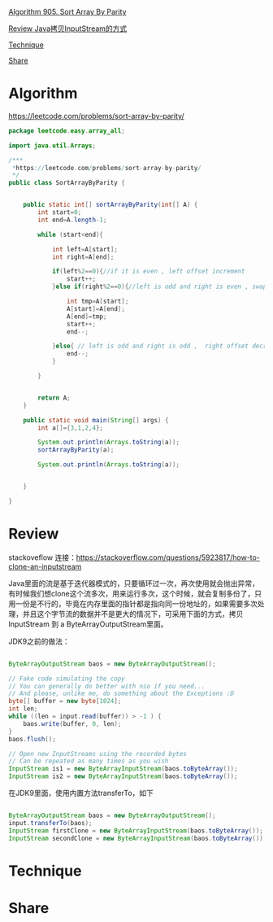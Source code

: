 
 [Algorithm 905. Sort Array By Parity](#algorithm)

 [Review Java拷贝InputStream的方式](#review)

 [Technique](#technique)

 [Share](#share)


# Algorithm
https://leetcode.com/problems/sort-array-by-parity/
```java
package leetcode.easy.array_all;

import java.util.Arrays;

/***
 *https://leetcode.com/problems/sort-array-by-parity/
 */
public class SortArrayByParity {


    public static int[] sortArrayByParity(int[] A) {
        int start=0;
        int end=A.length-1;

        while (start<end){

            int left=A[start];
            int right=A[end];

            if(left%2==0){//if it is even , left offset increment
                start++;
            }else if(right%2==0){//left is odd and right is even , swap left and right and change offset

                int tmp=A[start];
                A[start]=A[end];
                A[end]=tmp;
                start++;
                end--;

            }else{ // left is odd and right is odd ,  right offset decrement
                end--;
            }

        }


        return A;
    }

    public static void main(String[] args) {
        int a[]={3,1,2,4};

        System.out.println(Arrays.toString(a));
        sortArrayByParity(a);

        System.out.println(Arrays.toString(a));


    }

}

```

# Review

stackoveflow 连接：https://stackoverflow.com/questions/5923817/how-to-clone-an-inputstream

Java里面的流是基于迭代器模式的，只要循环过一次，再次使用就会抛出异常，有时候我们想clone这个流多次，用来运行多次，这个时候，就会复制多份了，只用一份是不行的，毕竟在内存里面的指针都是指向同一份地址的，如果需要多次处理，并且这个字节流的数据并不是更大的情况下，可采用下面的方式，拷贝 InputStream 到 a ByteArrayOutputStream里面。


JDK9之前的做法：

```java

ByteArrayOutputStream baos = new ByteArrayOutputStream();

// Fake code simulating the copy
// You can generally do better with nio if you need...
// And please, unlike me, do something about the Exceptions :D
byte[] buffer = new byte[1024];
int len;
while ((len = input.read(buffer)) > -1 ) {
    baos.write(buffer, 0, len);
}
baos.flush();

// Open new InputStreams using the recorded bytes
// Can be repeated as many times as you wish
InputStream is1 = new ByteArrayInputStream(baos.toByteArray()); 
InputStream is2 = new ByteArrayInputStream(baos.toByteArray()); 

```


在JDK9里面，使用内置方法transferTo，如下

```java

ByteArrayOutputStream baos = new ByteArrayOutputStream();
input.transferTo(baos);
InputStream firstClone = new ByteArrayInputStream(baos.toByteArray()); 
InputStream secondClone = new ByteArrayInputStream(baos.toByteArray()); 

```







# Technique


# Share





